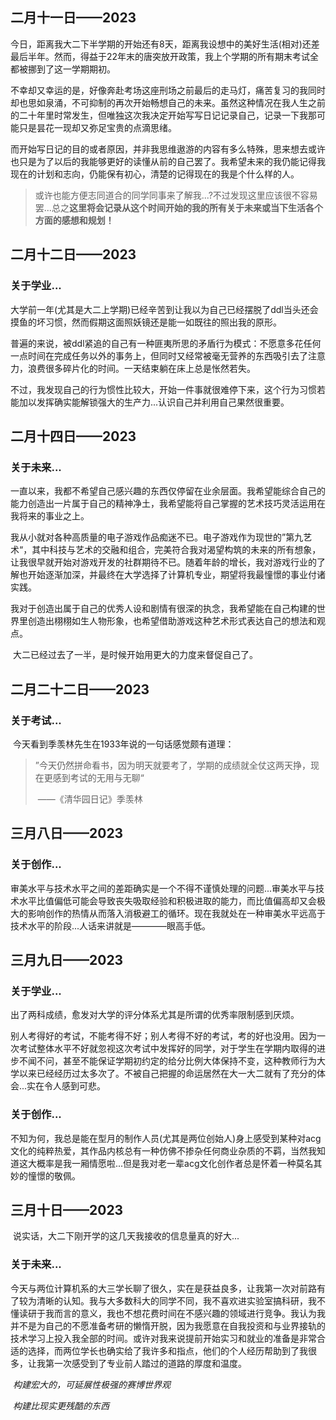 ## 二月十一日——2023

​	今日，距离我大二下半学期的开始还有8天，距离我设想中的美好生活(相对)还差最后半年。然而，得益于22年末的唐突放开政策，我上个学期的所有期末考试全都被挪到了这一学期期初。

​	不幸却又幸运的是，好像奔赴考场这座刑场之前最后的走马灯，痛苦复习的我同时却也思如泉涌，不可抑制的再次开始畅想自己的未来。虽然这种情况在我人生之前的二十年里时常发生，但唯独这次我决定开始写写日记记录自己，记录一下我那可能只是昙花一现却又弥足宝贵的点滴思绪。

​	而开始写日记的目的或者原因，并非我思维遨游的内容有多么特殊，思来想去或许也只是为了以后的我能够更好的读懂从前的自己罢了。我希望未来的我仍能记得我现在的计划和志向，仍能保有初心，清楚的记得现在的我是个什么样的人。

> ​	或许也能方便志同道合的同学同事来了解我...?不过发现这里应该很不容易罢...总之**这里将会记录从这个时间开始的我的所有关于未来或当下生活各个方面的感想和规划！**

## 二月十二日——2023

### 关于学业...

​	大学前一年(尤其是大二上学期)已经辛苦到让我以为自己已经摆脱了ddl当头还会摸鱼的坏习惯，然而假期这面照妖镜还是能一如既往的照出我的原形。

​	普遍的来说，被ddl紧追的自己有一种匪夷所思的矛盾行为模式：不愿意多花任何一点时间在完成任务以外的事务上，但同时又经常被毫无营养的东西吸引去了注意力，浪费很多碎片化的时间。一天结束躺在床上总是怅然若失。

​	不过，我发现自己的行为惯性比较大，开始一件事就很难停下来，这个行为习惯若能加以发挥确实能解锁强大的生产力...认识自己并利用自己果然很重要。

## 二月十四日——2023

### 关于未来...

​	一直以来，我都不希望自己感兴趣的东西仅停留在业余层面。我希望能综合自己的能力创造出一片属于自己的精神净土，我希望能将自己掌握的艺术技巧灵活运用在我将来的事业之上。

​	我从小就对各种高质量的电子游戏作品痴迷不已。电子游戏作为现世的”第九艺术“，其中科技与艺术的交融和组合，完美符合我对渴望构筑的未来的所有想象，让我很早就开始对游戏开发的社群期待不已。随着年龄的增长，我对游戏行业的了解也开始逐渐加深，并最终在大学选择了计算机专业，期望将我最憧憬的事业付诸实践。

​	我对于创造出属于自己的优秀人设和剧情有很深的执念，我希望能在自己构建的世界里创造出栩栩如生人物形象，也希望借助游戏这种艺术形式表达自己的想法和观点。

​	大二已经过去了一半，是时候开始用更大的力度来督促自己了。

## 二月二十二日——2023

### 关于考试...

​	今天看到季羡林先生在1933年说的一句话感觉颇有道理：

> ​	”今天仍然拼命看书，因为明天就要考了，学期的成绩就全仗这两天挣，现在更感到考试的无用与无聊“
>
> ​												——《清华园日记》季羡林

## 三月八日——2023

### 关于创作...

​	审美水平与技术水平之间的差距确实是一个不得不谨慎处理的问题...审美水平与技术水平比值偏低可能会导致丧失吸取经验和积极进取的能力，而比值偏高却又会极大的影响创作的热情从而落入消极避工的循环。现在我就处在一种审美水平远高于技术水平的阶段...人话来讲就是————眼高手低。

## 三月九日——2023

### 关于学业...

​	出了两科成绩，愈发对大学的评分体系尤其是所谓的优秀率限制感到厌烦。

​	别人考得好的考试，不能考得不好；别人考得不好的考试，考的好也没用。因为一次考试整体水平不好就忽视这次考试中发挥好的同学，对于学生在学期内取得的进步不闻不问，甚至不能保证学期初约定的给分比例大体保持不变，这种教师行为大学以来已经经历过太多次了。不被自己把握的命运居然在大一大二就有了充分的体会...实在令人感到可悲。

### 关于创作...

​	不知为何，我总是能在型月的制作人员(尤其是两位创始人)身上感受到某种对acg文化的纯粹热爱，其作品内核总有一种仿佛不掺杂任何商业杂质的不羁，当然我知道这大概率是我一厢情愿啦...但是我对老一辈acg文化创作者总是怀着一种莫名其妙的憧憬的敬佩。

## 三月十日——2023

​	说实话，大二下刚开学的这几天我接收的信息量真的好大...

### 关于未来...

​	今天与两位计算机系的大三学长聊了很久，实在是获益良多，让我第一次对前路有了较为清晰的认知。我与大多数科大的同学不同，我不喜欢进实验室搞科研，我不懂读研于我而言的意义，我也不想花费时间在不感兴趣的领域进行竞争。我认为我并不是为自己的不愿准备考研的懒惰开脱，因为我愿意在自我投资和与业界接轨的技术学习上投入我全部的时间。或许对我来说提前开始实习和就业的准备是非常合适的选择，而两位学长也确实给了我许多和指点，他们的个人经历帮助到了我很多，让我第一次感受到了专业前人踏过的道路的厚度和温度。

​	*构建宏大的，可延展性极强的赛博世界观*

​	*构建比现实更残酷的东西*

